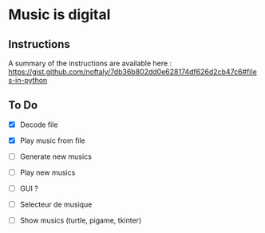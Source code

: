 # Music is digital

## Instructions

A summary of the instructions are available here : https://gist.github.com/noftaly/7db36b802dd0e628174df626d2cb47c6#files-in-python

## To Do

- [x] Decode file
- [x] Play music from file
- [ ] Generate new musics
- [ ] Play new musics
- [ ] GUI ?
- [ ] Selecteur de musique
- [ ] Show musics (turtle, pigame, tkinter)

